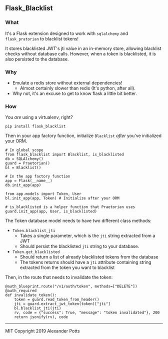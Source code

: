 ## Flask_Blacklist

### What
It's a Flask extension designed to work with `sqlalchemy` and `flask_pratorian` to blacklist tokens!

It stores blacklisted JWT's jti value in an in-memory store, allowing blacklist checks without
database calls.  However, when a token is blacklisted, it is also persisted to the database.

### Why

* Emulate a redis store without external dependencies!
    * Almost certainly slower than redis (It's python, after all).
* Why not, it's an excuse to get to know flask a little bit better.

### How
You *are* using a virtualenv, right?

`pip install flask_blacklist` 


Then in your app factory function, initialize `Blacklist` *after* you've initialized your ORM.

    # In global scope
    from flask_blacklist import Blacklist, is_blacklisted
    db = SQLAlchemy()
    guard = Praetorian()
    bl = Blacklist()

    # In the app factory function
    app = Flask(__name__)
    db.init_app(app)
    
    from app.models import Token, User
    bl.init_app(app, Token) # Initialize after your ORM
    
    # is_blacklisted is a helper function that Praetorian uses
    guard.init_app(app, User, is_blacklisted)  
    
The Token database model needs to have two different class methods:
    
* `Token.blacklist_jti` 
    * Takes a single parameter, which is the `jti` string extracted from a JWT
    * Should persist the blacklisted `jti` string to your database.
* `Token.get_blacklisted` 
    * Should return a list of already blacklisted tokens from the database
    * The tokens returns should have a `jti` attribute containing string extracted from the token you want to blacklist

Then, in the route that needs to invalidate the token:

    @auth_blueprint.route("/v1/auth/token", methods=["DELETE"])
    @auth_required
    def invalidate_token():
        token = guard.read_token_from_header()
        jti = guard.extract_jwt_token(token)["jti"]
        bl.blacklist_jti(jti)
        rv, code = {"success": True, "message": "token invalidated"}, 200
        return jsonify(rv), code

<hr>
MIT 
Copyright 2019 Alexander Potts
